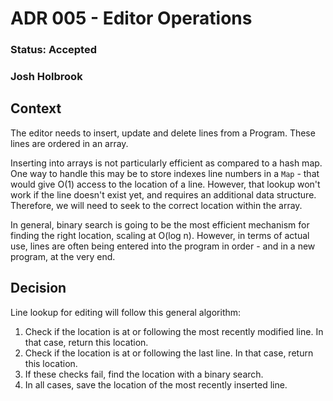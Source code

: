# ADR 005 - Editor Operations
### Status: Accepted
### Josh Holbrook

## Context

The editor needs to insert, update and delete lines from a Program. These
lines are ordered in an array.

Inserting into arrays is not particularly efficient as compared to a hash map.
One way to handle this may be to store indexes line numbers in a `Map` - that
would give O(1) access to the location of a line. However, that lookup won't
work if the line doesn't exist yet, and requires an additional data structure.
Therefore, we will need to seek to the correct location within the array.

In general, binary search is going to be the most efficient mechanism for
finding the right location, scaling at O(log n). However, in terms of actual
use, lines are often being entered into the program in order - and in a new
program, at the very end.

## Decision

Line lookup for editing will follow this general algorithm:

1. Check if the location is at or following the most recently modified line.
   In that case, return this location.
2. Check if the location is at or following the last line. In that case, return
   this location.
3. If these checks fail, find the location with a binary search.
4. In all cases, save the location of the most recently inserted line.
